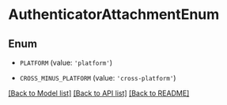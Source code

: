 # AuthenticatorAttachmentEnum


## Enum

* `PLATFORM` (value: `'platform'`)

* `CROSS_MINUS_PLATFORM` (value: `'cross-platform'`)

[[Back to Model list]](../README.md#documentation-for-models) [[Back to API list]](../README.md#documentation-for-api-endpoints) [[Back to README]](../README.md)


